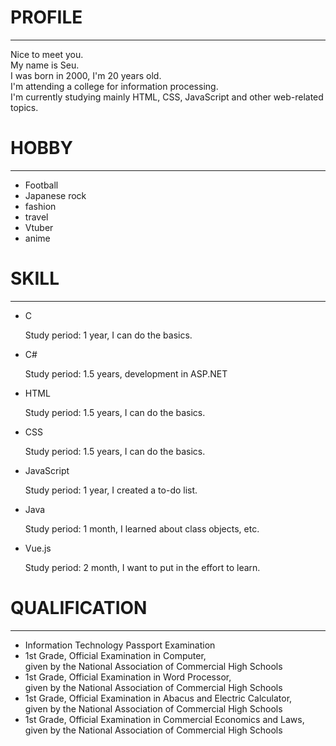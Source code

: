 # PROFILE

___

Nice to meet you.  
My name is Seu.  
I was born in 2000, I'm 20 years old.  
I'm attending a college for information processing.  
I'm currently studying mainly HTML, CSS, JavaScript and other web-related topics.  

# HOBBY

___

* Football
* Japanese rock
* fashion
* travel
* Vtuber
* anime

# SKILL

___

* C

  Study period: 1 year, I can do the basics.
* C#

  Study period: 1.5 years, development in ASP.NET
* HTML

  Study period: 1.5 years, I can do the basics.
* CSS

  Study period: 1.5 years, I can do the basics.
* JavaScript

  Study period: 1 year, I created a to-do list.
* Java

  Study period: 1 month, I learned about class objects, etc.
* Vue.js

  Study period: 2 month, I want to put in the effort to learn.

# QUALIFICATION

___

* Information Technology Passport Examination
* 1st Grade, Official Examination in Computer,   
     given by the National Association of Commercial High Schools
* 1st Grade, Official Examination in Word Processor,   
     given by the National Association of Commercial High Schools
* 1st Grade, Official Examination in Abacus and Electric Calculator,   
     given by the National Association of Commercial High Schools
* 1st Grade, Official Examination in Commercial Economics and Laws,   
     given by the National Association of Commercial High Schools
